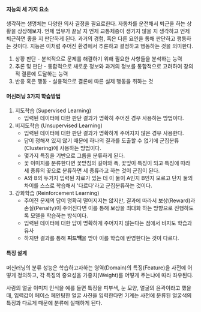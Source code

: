 #### 지능의 세 가지 요소
생각하는 생명체는 다양한 의사 결정을 필요로한다. 자동차를 운전해서 퇴근을 하는 상황을 상상해보자.
언제 업무가 끝날 지 언제 교통체증이 생기지 않을 지 생각하고 언제 퇴근하면 좋을 지 판단하게 된다. 과거의 경험, 혹은 다른 요인을 통해 판단하고 행동하는 것이다. 지능은 이처럼 주어진 환경에서 추론하고 결정하고 행동하는 것을 의미한다.

1. 상황 판단 - 분석적으로 문제를 해결하기 위해 필요한 사항들을 분석하는 능력
2. 추론 및 판단 - 통합적으로 새로운 정보와 과거의 정보를 통합적으로 고려하여 창의적 결론에 도달하는 능력
3. 반응 혹은 행동 - 실용적으로 결론에 따른 실제 행동을 취하는 것

#### 머신러닝 3가지 학습방법
1. 지도학습 (Supervised Learning)
   - 입력된 데이터에 대한 판단 결과가 명확히 주어진 경우 사용하는 방법이다.
2. 비지도학습 (Unsupervised Learning)
   - 입력된 데이터에 대한 판단 결과가 명확하게 주어지지 않은 경우 사용한다.
   - 답이 정해져 있지 않기 때문에 하나의 결과를 도출할 수 없기에 군집분류(Clustering)에 사용하는 방법이다.
   - 몇가지 특징을 기반으로 그룹을 분류하게 된다.
   - 꽃 이미지를 분류한다면 꽃받침의 길이와 폭, 꽃잎이 특징이 되고 특징에 따라 세 종류의 꽃으로 분류하면 세 종류라고 하는 것이 군집이 된다.
   - A와 B의 두가지 입력된 자료가 있는 데 이 둘이 A인지 B인지 모르고 단지 둘의 차이를 스스로 학습해서 '다르다'라고 군집분류하는 것이다.
3. 강화학습 (Reinforcement Learning)
   - 주어진 문제의 답이 명확히 떨어지지는 않지만, 결과에 따라서 보상(Reward)과 손실(Penalty)이 주어진다면 이를 통해 보상을 최대화 하는 방향으로 진행하도록 모델을 학습하는 방식이다.
   - 입력된 데이터에 대한 답이 명확하게 주어지지 않는다는 점에서 비지도 학습과 유사
   - 하지만 결과를 통해 **피드백**을 받아 이를 학습에 반영한다는 것이 다르다.

#### 특징 설계
머신러닝의 분류 성능은 학습하고자하는 영역(Domain)의 특징(Feature)을 사전에 어떻게 정의하고, 각 특징의 중요성을 가중치(Weight)를 어떻게 주는냐에 따라 좌우된다.

사람의 얼굴 이미지 인식을 예를 들면 특징을 피부색, 눈 모양, 얼굴의 윤곽이라고 했을 때, 입력값이 페이스 페인팅한 얼굴 사진을 입력한다면 기계는 사전에 분류된 얼굴색의 특징과 다르게 때문에 분류에 실패하게 된다.